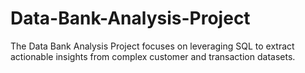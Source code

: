 # Data-Bank-Analysis-Project
The Data Bank Analysis Project focuses on leveraging SQL to extract actionable insights from complex customer and transaction datasets. 
